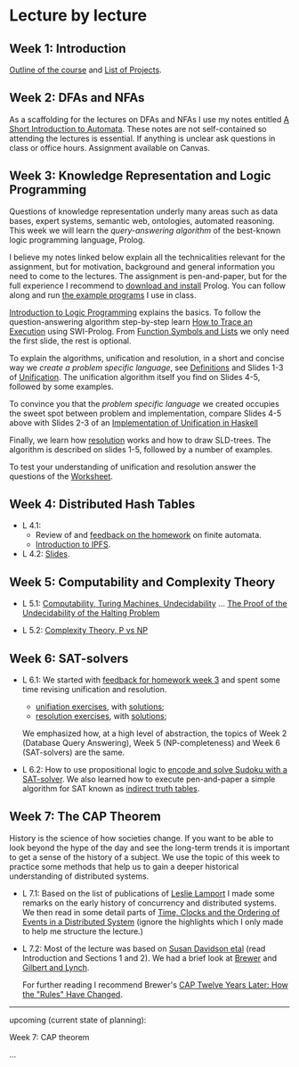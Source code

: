 # Lecture by lecture

## Week 1: Introduction 

[Outline of the course](https://hackmd.io/@alexhkurz/BkmoBQUui) and [List of Projects](https://hackmd.io/@alexhkurz/B1BVO6Bjj).

## Week 2: DFAs and NFAs 

As a scaffolding for the lectures on DFAs and NFAs I use my notes entitled [A Short Introduction to Automata](https://hackmd.io/@alexhkurz/HylLKujCP). These notes are not self-contained so attending the lectures is essential. If anything is unclear ask questions in class or office hours. Assignment available on Canvas.

## Week 3: Knowledge Representation and Logic Programming

Questions of knowledge representation underly many areas such as data bases, expert systems, semantic web, ontologies, automated reasoning. This week we will learn the *query-answering algorithm* of the best-known logic programming language, Prolog.

I believe my notes linked below explain all the technicalities relevant for the assignment, but for motivation, background and general information you need to come to the lectures. The assignment is pen-and-paper, but for the full experience I recommend to [download and install](https://www.swi-prolog.org/download/stable) Prolog. You can follow along and run [the example programs](https://github.com/alexhkurz/algorithm-analysis-2023/tree/main/logic-programming/src) I use in class. 

[Introduction to Logic Programming](logic-programming/slides/LP1-introduction-to-logic-programming.pdf) explains the basics. To follow the question-answering algorithm step-by-step learn [How to Trace an Execution](logic-programming/trace.pdf) using SWI-Prolog. From [Function Symbols and Lists](logic-programming/slides/LP2-function-symbols-and-lists.pdf) we only need the first slide, the rest is optional.

To explain the algorithms, unification and resolution, in a short and concise way we *create a problem specific language*,  see [Definitions](logic-programming/slides/LP3-definitions.pdf) and Slides 1-3  of [Unification](logic-programming/slides/LP4-unification.pdf). The unification algorithm itself you find on Slides 4-5, followed by some examples.

To convince you that the *problem specific language* we created occupies the sweet spot between problem and implementation, compare Slides 4-5 above with Slides 2-3 of an [Implementation of Unification in Haskell](logic-programming/slides/LP4b-unification.pdf)

Finally, we learn how [resolution](logic-programming/slides/LP5-resolution.pdf) works and how to draw SLD-trees. The algorithm is described on slides 1-5, followed by a number of examples.
    
To test your understanding of unification and resolution answer the questions of the [Worksheet](logic-programming/worksheet.pdf).

## Week 4: Distributed Hash Tables

- L 4.1:
    - Review of and [feedback on the homework](feedback-for-homework.md) on finite automata.
    - [Introduction to IPFS](https://hackmd.io/@alexhkurz/rJMmmc-0o).
- L 4.2: [Slides](https://hackmd.io/@alexhkurz/S1pML4xCs#). 

## Week 5: Computability and Complexity Theory  

- L 5.1: [Computability, Turing Machines, Undecidability](https://hackmd.io/@alexhkurz/SyD42sbRs) ... [The Proof of the Undecidability of the Halting Problem](resources/Halting%20Problem.pdf)

- L 5.2: [Complexity Theory, P vs NP](https://hackmd.io/@alexhkurz/Hk0O2lPCj)

## Week 6: SAT-solvers

- L 6.1: We started with [feedback for homework week 3](feedback-for-homework.md) and spent some time revising unification and resolution. 

  - [unifiation exercises](logic-programming/unification-exercises.pdf), with [solutions](logic-programming/unification-solutions.pdf);  
  - [resolution exercises](logic-programming/resolution-exercises.pdf), with [solutions](logic-programming/resolution-solutions.pdf); 

  We emphasized how, at a high level of abstraction, the topics of Week 2 (Database Query Answering), Week 5 (NP-completeness) and Week 6 (SAT-solvers) are the same.

- L 6.2: How to use propositional logic to [encode and solve Sudoku with a SAT-solver](https://users.aalto.fi/~tjunttil/2020-DP-AUT/notes-sat/solving.html). We also learned how to execute pen-and-paper a simple algorithm for SAT known as [indirect truth tables](https://hackmd.io/@alexhkurz/ByaOUajy2).

## Week 7: The CAP Theorem 

History is the science of how societies change. If you want to be able to look beyond the hype of the day and see the long-term trends it is important to get a sense of the history of a subject. We use the topic of this week to practice some methods that help us to gain a deeper historical understanding of distributed systems.

- L 7.1: Based on the list of publications of [Leslie Lamport](https://lamport.azurewebsites.net/pubs/pubs.html) I made some remarks on the early history of concurrency and distributed systems. We then read in some detail parts of [Time, Clocks and the Ordering of Events in a Distributed System](resources/Concurrency/Lamport-time-clocks.pdf) (ignore the highlights which I only made to help me structure the lecture.)

- L 7.2: Most of the lecture was based on [Susan Davidson etal](resources/Concurrency/CAP%20theorem/Susan%20Davidson%20etal%20-%20Consistency%20in%20a%20Partitioned%20Network-A%20Survey%201984.pdf) (read Introduction and Sections 1 and 2). We had a brief look at [Brewer](resources/Concurrency/CAP%20theorem/Eric%20Brewer-Towards%20robust%20distributed%20systems.pdf) and [Gilbert and Lynch](resources/Concurrency/CAP%20theorem/Gilbert%20Lynch%20CAP%20theorem.pdf).

  For further reading I recommend Brewer's [CAP Twelve Years Later: How the "Rules" Have Changed](https://www.infoq.com/articles/cap-twelve-years-later-how-the-rules-have-changed/).

---

upcoming (current state of planning):

Week 7: CAP theorem

...


